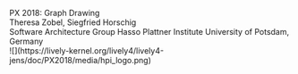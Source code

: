 <lively-presentation tabindex="0"></lively-presentation>
<div class="lively-slide" style="display: block;"> <!-- markdown-config presentation=true --> <!-- #TODO make style links in container content relative to url --> <!-- <link rel="stylesheet" type="text/css" href="style.css" /> --> <link rel="stylesheet" type="text/css" href="doc/PX2018/style.css"></link><link rel="stylesheet" type="text/css" href="src/client/lively.css"></link><link rel="stylesheet" type="text/css" href="templates/livelystyle.css"></link><style> .lively-slide { border: 1px solid rgb(220,220,220) page-break-before: always; /* border: 2px solid red <em>/ } p { font-size: 18pt } @media print { .lively-slide { page-break-before: always; border: 0px solid white; /</em> border: 2px solid blue; */ } } </style> <div class="title">PX 2018: Graph Drawing</div> <div class="authors">Theresa Zobel, Siegfried Horschig</div> <div class="credentials">Software Architecture Group Hasso Plattner Institute University of Potsdam, Germany</div> <lively-script><script>var button = document.createElement(&quot;button&quot;) button.textContent = &quot;print&quot; button.onclick = async () =&gt; { var presentation = lively.query(this, &quot;lively-presentation&quot;) presentation.print() } button.style = &quot;position: absolute; bottom: 10px; left: 10px&quot; button</script> </lively-script> ![](https://lively-kernel.org/lively4/lively4-jens/doc/PX2018/media/hpi_logo.png) <div class="page-number"></div> </div>
<div class="lively-slide" style="display: none;"># Abstract ![](https://lively-kernel.org/lively4/lively4-core/doc/PX2018/project_6/./img/standard-layout-1.gif) ![](https://lively-kernel.org/lively4/lively4-jens/doc/PX2018/media/hpi_logo.png) <div class="page-number"></div> </div>
<div class="lively-slide" style="display: none;"># Demo <div><svg width="900" height="500" id="svgContainer" style="border-style: solid"><g class="nodes"><circle r="10" cx="504.6702363960105" cy="224.1597547660516"></circle><title>1</title><circle r="10" cx="441.51370049050007" cy="302.68207250555514"></circle><title>2</title><circle r="10" cx="403.88576893763576" cy="223.1253175807241"></circle><title>3</title></g><g class="links"><line stroke-width="1" stroke="lightgray" x1="504.6702363960105" y1="224.1597547660516" x2="441.51370049050007" y2="302.68207250555514"></line><line stroke-width="1.4142135623730951" stroke="lightgray" x1="504.6702363960105" y1="224.1597547660516" x2="403.88576893763576" y2="223.1253175807241"></line></g></svg><button id="addNode">Add Node</button></div> <lively-script><script>import d3 from &quot;src/external/d3.v5.js&quot; var addNodeButton = lively.query(this, &quot;#addNode&quot;); addNodeButton.onclick = async () =&gt; { addNode(); } var svg = d3.select(lively.query(this, &quot;#svgContainer&quot;)); var nodeId = 3; var graphJson = { &quot;nodes&quot;: [ {&quot;id&quot;: &quot;1&quot;, &quot;group&quot;: 1}, {&quot;id&quot;: &quot;2&quot;, &quot;group&quot;: 2}, {&quot;id&quot;: &quot;3&quot;, &quot;group&quot;: 3} ], &quot;links&quot;: [ {&quot;source&quot;: &quot;1&quot;, &quot;target&quot;: &quot;2&quot;, &quot;value&quot;: 1}, {&quot;source&quot;: &quot;1&quot;, &quot;target&quot;: &quot;3&quot;, &quot;value&quot;: 2} ] } function getGraphJSON() { return graphJson; } function addNode() { nodeId++; var newNode = {&quot;id&quot;: nodeId, &quot;group&quot;: nodeId}; var newLink = {&quot;source&quot;: &quot;1&quot;, &quot;target&quot;: nodeId, &quot;value&quot;: 2}; graphJson[&quot;nodes&quot;].push(newNode); graphJson[&quot;links&quot;].push(newLink); console.log(graphJson); // restart(); } function restart() { console.log('restart'); } (async () =&gt; { var color = d3.scaleOrdinal(d3.schemeCategory20); var graph = getGraphJSON(), width = +svg.attr(&quot;width&quot;), height = +svg.attr(&quot;height&quot;); var simulation = d3.forceSimulation() .force(&quot;link&quot;, d3.forceLink().id(function(d) { return d.id; })) .force(&quot;charge&quot;, d3.forceManyBody()) .force(&quot;center&quot;, d3.forceCenter(width / 2, height / 2)); var node = svg.append(&quot;g&quot;) .attr(&quot;class&quot;, &quot;nodes&quot;) .selectAll(&quot;circle&quot;) .data(graph.nodes) node.exit().remove(); node = node.enter().append(&quot;circle&quot;) .attr(&quot;r&quot;, 10) .attr(&quot;fill&quot;, function(d) { return color(d.group); }) .call(d3.drag() .on(&quot;start&quot;, dragstarted.bind(this, simulation)) .on(&quot;drag&quot;, dragged.bind(this, simulation)) .on(&quot;end&quot;, dragended.bind(this, simulation))) .merge(node); var link = svg.append(&quot;g&quot;) .attr(&quot;class&quot;, &quot;links&quot;) .selectAll(&quot;line&quot;) .data(graph.links) link.exit().remove(); link = link.enter().append(&quot;line&quot;) .attr(&quot;stroke-width&quot;, function(d) { return Math.sqrt(d.value); }) .attr(&quot;stroke&quot;, &quot;lightgray&quot;) .merge(link); node.append(&quot;title&quot;) .text(function(d) { return d.id; }); simulation .nodes(graph.nodes) .on(&quot;tick&quot;, ticked.bind(this, link, node)); simulation.force(&quot;link&quot;) .links(graph.links) .distance(100); simulation.alpha(1).restart(); })(); function ticked(link, node) { link .attr(&quot;x1&quot;, function(d) { return d.source.x; }) .attr(&quot;y1&quot;, function(d) { return d.source.y; }) .attr(&quot;x2&quot;, function(d) { return d.target.x; }) .attr(&quot;y2&quot;, function(d) { return d.target.y; }); node .attr(&quot;cx&quot;, function(d) { return d.x; }) .attr(&quot;cy&quot;, function(d) { return d.y; }); } function dragstarted(simulation, d) { if (!d3.event.active) simulation.alphaTarget(0.3).restart(); d.fx = d.x; d.fy = d.y; } function dragged(simulation, d) { d.fx = d3.event.x; d.fy = d3.event.y; } function dragended(simulation, d) { if (!d3.event.active) simulation.alphaTarget(0); d.fx = null; d.fy = null; }</script> </lively-script> ![](https://lively-kernel.org/lively4/lively4-jens/doc/PX2018/media/hpi_logo.png) <div class="page-number"></div> </div>
<div class="lively-slide" style="display: none;"> <!-- #TODO pull this up into presentation? --> <lively-script><script>// poor men's slide master var presentation = lively.query(this, &quot;lively-presentation&quot;) if (presentation &amp;&amp; presentation.slides) { presentation.slides().forEach(ea =&gt; { var img = document.createElement(&quot;img&quot;) img.classList.add(&quot;logo&quot;) img.src=&quot;https://lively-kernel.org/lively4/lively4-jens/doc/PX2018/media/hpi_logo.png&quot; img.setAttribute(&quot;width&quot;, &quot;50px&quot;) ea.appendChild(img) var div = document.createElement(&quot;div&quot;) div.classList.add(&quot;page-number&quot;) ea.appendChild(div) }); } &quot;&quot;</script> </lively-script> ![](https://lively-kernel.org/lively4/lively4-jens/doc/PX2018/media/hpi_logo.png) <div class="page-number"></div> </div>